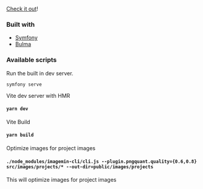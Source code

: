 [Check it out](https://www.jonnyeom.com/)!

### Built with

* [Symfony](https://symfony.com/doc/current/index.html)
* [Bulma](https://bulma.io/documentation)

### Available scripts

Run the built in dev server.

```
symfony serve
```

Vite dev server with HMR

#### `yarn dev`

Vite Build

#### `yarn build`

Optimize images for project images

#### `./node_modules/imagemin-cli/cli.js --plugin.pngquant.quality={0.6,0.8} src/images/projects/* --out-dir=public/images/projects`

This will optimize images for project images
